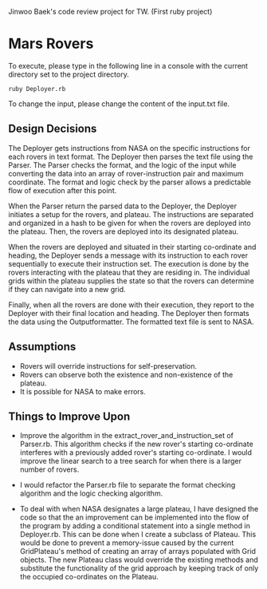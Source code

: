 Jinwoo Baek's code review project for TW. (First ruby project)

Mars Rovers
=======

To execute, please type in the following line in a console with the current directory set to the project directory.

    ruby Deployer.rb

To change the input, please change the content of the input.txt file.

Design Decisions
--------------

The Deployer gets instructions from NASA on the specific instructions for each rovers in text format. The Deployer then parses the text file using the Parser. The Parser checks the format, and the logic of the input while converting the data into an array of rover-instruction pair and maximum coordinate. The format and logic check by the parser allows a predictable flow of execution after this point.

When the Parser return the parsed data to the Deployer, the Deployer initiates a setup for the rovers, and plateau. The instructions are separated and organized in a hash to be given for when the rovers are deployed into the plateau. Then, the rovers are deployed into its designated plateau.

When the rovers are deployed and situated in their starting co-ordinate and heading, the Deployer sends a message with its instruction to each rover sequentially to execute their instruction set. The execution is done by the rovers interacting with the plateau that they are residing in. The individual grids within the plateau supplies the state so that the rovers can determine if they can navigate into a new grid.

Finally, when all the rovers are done with their execution, they report to the Deployer with their final location and heading. The Deployer then formats the data using the Outputformatter. The formatted text file is sent to NASA.

Assumptions
-----------

- Rovers will override instructions for self-preservation.
- Rovers can observe both the existence and non-existence of the plateau.
- It is possible for NASA to make errors.

Things to Improve Upon
--------------------

- Improve the algorithm in the extract_rover_and_instruction_set of Parser.rb. This algorithm checks if the new rover's starting co-ordinate interferes with a previously added rover's starting co-ordinate. I would improve the linear search to a tree search for when there is a larger number of rovers.

- I would refactor the Parser.rb file to separate the format checking algorithm and the logic checking algorithm.

- To deal with when NASA designates a large plateau, I have designed the code so that the an improvement can be implemented into the flow of the program by adding a conditional statement into a single method in Deployer.rb. This can be done when I create a subclass of Plateau. This would be done to prevent a memory-issue caused by the current GridPlateau's method of creating an array of arrays populated with Grid objects. The new Plateau class would override the existing methods and substitute the functionality of the grid approach by keeping track of only the occupied co-ordinates on the Plateau.